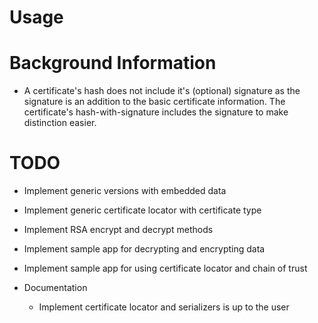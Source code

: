 ﻿# Usage



# Background Information

* A certificate's hash does not include it's (optional) signature as the signature is an addition to the basic certificate information. The certificate's hash-with-signature includes the signature to make distinction easier.

# TODO

* Implement generic versions with embedded data
* Implement generic certificate locator with certificate type
* Implement RSA encrypt and decrypt methods
* Implement sample app for decrypting and encrypting data
* Implement sample app for using certificate locator and chain of trust

* Documentation
  * Implement certificate locator and serializers is up to the user